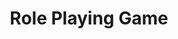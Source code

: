 <h1 align="center">Role Playing Game</h1>
<img align="center" src="../asset/game fight.PNG" alt="Role Playing Game>